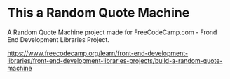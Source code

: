 # This a Random Quote Machine

A Random Quote Machine project made for FreeCodeCamp.com - Frond End Development Libraries Project.

https://www.freecodecamp.org/learn/front-end-development-libraries/front-end-development-libraries-projects/build-a-random-quote-machine